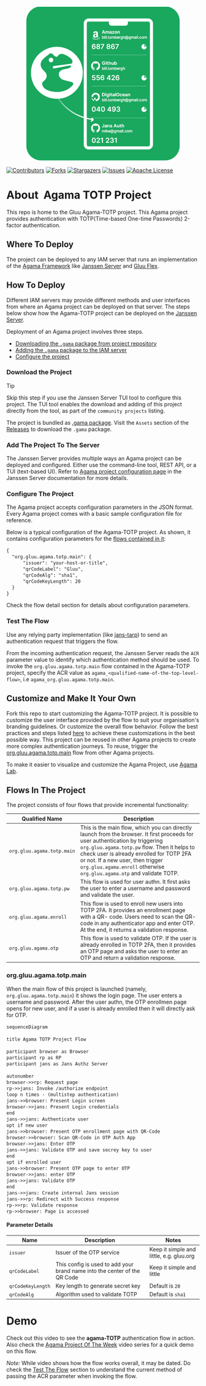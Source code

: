 <p align="center">
  <img src="./logo.png" alt="logo">
</p>

[![Contributors][contributors-shield]](contributors-url)
[![Forks][forks-shield]](forks-url)
[![Stargazers][stars-shield]](stars-url)
[![Issues][issues-shield]](issues-url)
[![Apache License][license-shield]](license-url)

# About  Agama TOTP Project

This repo is home to the Gluu Agama-TOTP project. This Agama project provides 
authentication with TOTP(Time-based One-time Passwords) 2-factor authentication.

## Where To Deploy

The project can be deployed to any IAM server that runs an implementation of 
the [Agama Framework](https://docs.jans.io/head/agama/introduction/) like 
[Janssen Server](https://jans.io) and [Gluu Flex](https://gluu.org/flex/).


## How To Deploy

Different IAM servers may provide different methods and 
user interfaces from where an Agama project can be deployed on that server. 
The steps below show how the Agama-TOTP project can be deployed on the 
[Janssen Server](https://jans.io). 

Deployment of an Agama project involves three steps.

- [Downloading the `.gama` package from project repository](#download-the-project)
- [Adding the `.gama` package to the IAM server](#add-the-project-to-the-server)
- [Configure the project](#configure-the-project)


### Download the Project

> [!TIP]
> Skip this step if you use the Janssen Server TUI tool to 
> configure this project. The TUI tool enables the download and adding of this 
> project directly from the tool, as part of the `community projects` listing. 


The project is bundled as 
[.gama package](https://docs.jans.io/head/agama/gama-format/). 
Visit the `Assets` section of the 
[Releases](https://github.com/GluuFederation/agama-OATH-TOTP/releases) to download 
the `.gama` package.


### Add The Project To The Server

The Janssen Server provides multiple ways an Agama project can be 
deployed and configured. Either use the command-line tool, REST API, or a 
TUI (text-based UI). Refer to 
[Agama project configuration page](https://docs.jans.io/head/admin/config-guide/auth-server-config/agama-project-configuration/) 
in the Janssen Server documentation for more details.


### Configure The Project

The Agama project accepts configuration parameters in the JSON format. Every Agama 
project comes with a basic sample configuration file for reference.

Below is a typical configuration of the Agama-TOTP project. As shown, it contains
configuration parameters for the [flows contained in it](#flows-in-the-project):
```
{
  "org.gluu.agama.totp.main": {
      "issuer": "your-host-or-title",
      "qrCodeLabel": "Gluu",
      "qrCodeAlg": "sha1",
      "qrCodeKeyLength": 20
  }
}
```
Check the flow detail section for details about configuration parameters.


### Test The Flow

Use any relying party implementation (like [jans-tarp](https://github.com/JanssenProject/jans/tree/main/demos/jans-tarp)) 
to send an authentication request that triggers the flow.

From the incoming authentication request, the Janssen Server reads the `ACR` 
parameter value to identify which authentication method should be used. 
To invoke the `org.gluu.agama.totp.main` flow contained in the  Agama-TOTP project, 
specify the ACR value as `agama_<qualified-name-of-the-top-level-flow>`, 
i.e  `agama_org.gluu.agama.totp.main`.



## Customize and Make It Your Own

Fork this repo to start customizing the Agama-TOTP project. It is possible to 
customize the user interface provided by the flow to suit your organisation's 
branding 
guidelines. Or customize the overall flow behavior. Follow the best
practices and steps listed 
[here](https://docs.jans.io/head/admin/developer/agama/agama-best-practices/#project-reuse-and-customizations) 
to achieve these customizations in the best possible way.
This project can be reused in other Agama projects to create more complex
authentication journeys. To reuse, trigger the 
[org.gluu.agama.totp.main](#flows-in-the-project) flow from other Agama projects.

To make it easier to visualize and customize the Agama Project, use 
[Agama Lab](https://cloud.gluu.org/agama-lab/login).

## Flows In The Project


The project consists of four flows that provide incremental functionality:

| Qualified Name | Description |
| -------------------------- | -------------------------------------------------------------------------------------------------------------------------------------------------------------------------------------------------------------------------------------------------------------------------------------------------------------------------- |
| `org.gluu.agama.totp.main` | This is the main flow, which you can directly launch from the browser. It first proceeds for user authentication by triggering `org.gluu.agama.totp.pw` flow. Then it helps to check user is already enrolled for TOTP 2FA or not. If a new user, then trigger `org.gluu.agama.enroll` otherwise `org.gluu.agama.otp` and validate TOTP. |
| `org.gluu.agama.totp.pw` | This flow is used for user authn. It first asks the user to enter a username and password and validate the user. |
| `org.gluu.agama.enroll` | This flow is used to enroll new users into TOTP 2FA. It provides an enrollment page with a QR- code. Users need to scan the QR- code in any authenticator app and enter OTP. At the end, it returns a validation response. |
| `org.gluu.agama.otp` | This flow is used to validate OTP. If the user is already enrolled in TOTP 2FA, then it provides an OTP page and asks the user to enter an OTP and return a validation response. |


### org.gluu.agama.totp.main

When the main flow of this project is launched 
(namely, `org.gluu.agama.totp.main`) it shows the login page. The user enters a 
username and password. After the user authn, the OTP enrollmen page opens for 
new user, and if a user is already enrolled then it will directly ask for OTP.

```mermaid
sequenceDiagram

title Agama TOTP Project Flow

participant browser as Browser
participant rp as RP
participant jans as Jans Authz Server

autonumber
browser->>rp: Request page
rp->>jans: Invoke /authorize endpoint
loop n times - (multistep authentication)
jans->>browser: Present Login screen
browser->>jans: Present Login credentials
end
jans->>jans: Authenticate user
opt if new user
jans->>browser: Present OTP enrollment page with QR-Code
browser->>browser: Scan QR-Code in OTP Auth App
browser->>jans: Enter OTP
jans->>jans: Validate OTP and save secrey key to user
end
opt if enrolled user
jans->>browser: Present OTP page to enter OTP
browser->>jans: enter OTP
jans->>jans: Validate OTP
end
jans->>jans: Create internal Jans session
jans->>rp: Redirect with Success response
rp->>rp: Validate response
rp->>browser: Page is accessed
```


#### Parameter Details

| Name | Description | Notes |
| ----------------- | --------------------------------------------------------------------- | --------------------------------------- |
| `issuer` | Issuer of the OTP service | Keep it simple and little, e.g. gluu.org |
| `qrCodeLabel` | This config is used to add your brand name into the center of the QR Code | Keep it simple and little | 
| `qrCodeKeyLength` | Key length to generate secret key | Default is `20` |
| `qrCodeAlg` | Algorithm used to validate TOTP | Default is `sha1` |



# Demo

Check out this video to see the **agama-TOTP** authentication flow in action.
Also check the 
[Agama Project Of The Week](https://gluu.org/agama-project-of-the-week/) video
series for a quick demo on this flow.

*Note:*
While video shows how the flow works overall, it may be dated. Do check the 
[Test The Flow](#test-the-flow) section to understand the current
method of passing the ACR parameter when invoking the flow.

<!-- This is the stats url reference for this repository -->

[contributors-shield]: https://img.shields.io/github/contributors/GluuFederation/agama-OATH-TOTP.svg?style=for-the-badge
[contributors-url]: https://github.com/GluuFederation/agama-OATH-TOTP/graphs/contributors
[forks-shield]: https://img.shields.io/github/forks/GluuFederation/agama-OATH-TOTP.svg?style=for-the-badge
[forks-url]: https://github.com/GluuFederation/agama-OATH-TOTP/network/members
[stars-shield]: https://img.shields.io/github/stars/GluuFederation/agama-OATH-TOTP?style=for-the-badge
[stars-url]: https://github.com/GluuFederation/agama-OATH-TOTP/stargazers
[issues-shield]: https://img.shields.io/github/issues/GluuFederation/agama-OATH-TOTP.svg?style=for-the-badge
[issues-url]: https://github.com/GluuFederation/agama-OATH-TOTP/issues
[license-shield]: https://img.shields.io/github/license/GluuFederation/agama-OATH-TOTP.svg?style=for-the-badge
[license-url]: https://github.com/GluuFederation/agama-OATH-TOTP/blob/main/LICENSE
